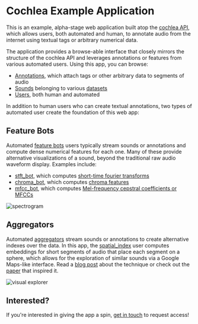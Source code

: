 # Cochlea Example Application
This is an example, alpha-stage web application built atop the [cochlea API](https://github.com/JohnVinyard/annotate-api), which allows users, both automated and human, to annotate audio from the internet using textual tags or arbitrary numerical data.

The application provides a browse-able interface that closely mirrors the
structure of the cochlea API  and leverages annotations or features from various
automated users. Using this app, you can browse:

- [Annotations](annotations), which attach tags or other arbitrary data to segments of audio
- [Sounds](sounds) belonging to various [datasets](users?userType=dataset)
- [Users](users), both human and automated

In addition to human users who can create textual annotations, two types
of automated user create the foundation of this web app:

## Feature Bots

Automated [feature bots](users?userType=featurebot) users typically stream sounds or
annotations and compute dense numerical features for each one.  Many of these
provide alternative visualizations of a sound, beyond the traditional raw audio
waveform display.  Examples include:
- [stft_bot](users/stft_bot), which computes [short-time fourier transforms](https://en.wikipedia.org/wiki/Short-time_Fourier_transform)
- [chroma_bot](users/chroma_bot), which computes [chroma features](https://en.wikipedia.org/wiki/Chroma_feature)
- [mfcc_bot](users/mfcc_bot), which computes [Mel-frequency cepstral coefficients or MFCCs](https://en.wikipedia.org/wiki/Mel-frequency_cepstrum)

![spectrogram](https://cochlea-example-app-images.s3.amazonaws.com/spectrogram_bot.png)

## Aggregators
Automated [aggregators](users?userType=aggregator) stream sounds or annotations to
create alternative indexes over the data.  In this app, the
[spatial_index](users/spatial_index) user computes embeddings for short segments
of audio that place each segment on a sphere, which allows for the exploration
of similar sounds via a Google Maps-like interface.  Read a [blog post](http://johnvinyard.github.io/zounds/search/embeddings/neural-networks/pytorch/2019/02/22/unsupervised-semantic-audio-embeddings.html) about the
technique or check out the [paper](https://arxiv.org/abs/1711.02209) that inspired it.

![visual explorer](/static/visual_explorer.jpg)

## Interested?
If you're interested in giving the app a spin,
[get in touch](mailto:john.vinyard@gmail.com) to request access!

